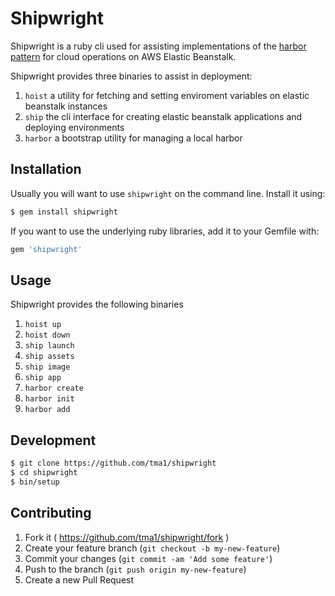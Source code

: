 # Shipwright

Shipwright is a ruby cli used for assisting implementations of the 
[harbor pattern](#) for cloud operations on AWS Elastic Beanstalk. 

Shipwright provides three binaries to assist in deployment:

1. `hoist` a utility for fetching and setting enviroment variables on elastic
beanstalk instances
1. `ship` the cli interface for creating elastic beanstalk applications and
deploying environments
1. `harbor` a bootstrap utility for managing a local harbor

## Installation

Usually you will want to use `shipwright` on the command line. 
Install it using:
```bash
$ gem install shipwright
```

If you want to use the underlying ruby libraries, add it to your Gemfile with:
```ruby
gem 'shipwright'
```

## Usage

Shipwright provides the following binaries

1. `hoist up`
1. `hoist down`
1. `ship launch`
1. `ship assets`
1. `ship image`
1. `ship app`
1. `harbor create`
1. `harbor init`
1. `harbor add`

## Development

```bash
$ git clone https://github.com/tma1/shipwright
$ cd shipwright
$ bin/setup
```

## Contributing

1. Fork it ( https://github.com/tma1/shipwright/fork )
2. Create your feature branch (`git checkout -b my-new-feature`)
3. Commit your changes (`git commit -am 'Add some feature'`)
4. Push to the branch (`git push origin my-new-feature`)
5. Create a new Pull Request
